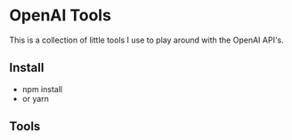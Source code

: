 # OpenAI Tools

This is a collection of little tools I use to play around with the OpenAI API's. 


## Install 

- npm install 
- or yarn 

## Tools 
